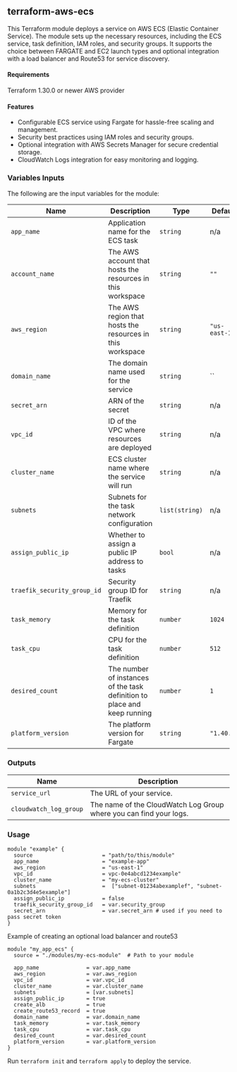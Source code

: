 ## terraform-aws-ecs
This Terraform module deploys a service on AWS ECS (Elastic Container Service). The module sets up the necessary resources, including the ECS service, task definition, IAM roles, and security groups. It supports the choice between FARGATE and EC2 launch types and optional integration with a load balancer and Route53 for service discovery.

#### Requirements

Terraform 1.30.0 or newer
AWS provider

#### Features
- Configurable ECS service using Fargate for hassle-free scaling and management.
- Security best practices using IAM roles and security groups.
- Optional integration with AWS Secrets Manager for secure credential storage.
- CloudWatch Logs integration for easy monitoring and logging.

### Variables Inputs

The following are the input variables for the module:

| Name                      | Description                                                   | Type          | Default                                     | Required |
|---------------------------|---------------------------------------------------------------|---------------|---------------------------------------------|:--------:|
| `app_name`                | Application name for the ECS task                             | `string`      | n/a                                         |    yes   |
| `account_name`            | The AWS account that hosts the resources in this workspace    | `string`      | `""`                                        |    no    |
| `aws_region`              | The AWS region that hosts the resources in this workspace     | `string`      | `"us-east-1"`                               |    no    |
| `domain_name`             | The domain name used for the service                          | `string`      | `` |    no    |
| `secret_arn`              | ARN of the  secret                                     | `string`      | n/a                                         |    yes   |
| `vpc_id`                  | ID of the VPC where resources are deployed                    | `string`      | n/a                                         |    yes   |
| `cluster_name`            | ECS cluster name where the service will run                   | `string`      | n/a                                         |    yes   |
| `subnets`                 | Subnets for the task network configuration                    | `list(string)`| n/a                                         |    yes   |
| `assign_public_ip`        | Whether to assign a public IP address to tasks                | `bool`        | n/a                                         |    yes   |
| `traefik_security_group_id`| Security group ID for Traefik                                | `string`      | n/a                                         |    yes   |
| `task_memory`             | Memory for the task definition                                | `number`      | `1024`                                      |    no    |
| `task_cpu`                | CPU for the task definition                                   | `number`      | `512`                                       |    no    |
| `desired_count`           | The number of instances of the task definition to place and keep running | `number` | `1`                                     |    no    |
| `platform_version`        | The platform version for Fargate                              | `string`      | `"1.40.0"`                                  |    no    |



### Outputs

| Name                  | Description                                       |
|-----------------------|---------------------------------------------------|
| `service_url`         | The URL of your service.                          |
| `cloudwatch_log_group`| The name of the CloudWatch Log Group where you can find your logs. |


### Usage

```
module "example" {
  source                      = "path/to/this/module"
  app_name                    = "example-app"
  aws_region                  = "us-east-1"
  vpc_id                      = vpc-0e4abcd1234example"
  cluster_name                = "my-ecs-cluster"
  subnets                     =  ["subnet-01234abexamplef", "subnet-0a1b2c3d4e5example"]
  assign_public_ip            = false
  traefik_security_group_id   = var.security_group
  secret_arn                  = var.secret_arn # used if you need to pass secret token
}
```

Example of creating an optional load balancer and route53
```
module "my_app_ecs" {
  source = "./modules/my-ecs-module"  # Path to your module

  app_name               = var.app_name
  aws_region             = var.aws_region
  vpc_id                 = var.vpc_id
  cluster_name           = var.cluster_name
  subnets                = [var.subnets]
  assign_public_ip       = true
  create_alb             = true
  create_route53_record  = true
  domain_name            = var.domain_name
  task_memory            = var.task_memory
  task_cpu               = var.task_cpu
  desired_count          = var.desired_count
  platform_version       = var.platform_version
}
```
Run `terraform init` and `terraform apply` to deploy the service.


